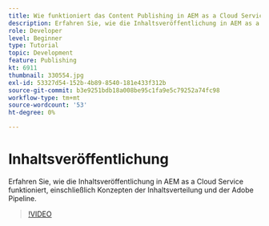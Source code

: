 ```yaml
---
title: Wie funktioniert das Content Publishing in AEM as a Cloud Service?
description: Erfahren Sie, wie die Inhaltsveröffentlichung in AEM as a Cloud Service funktioniert, einschließlich Konzepten der Inhaltsverteilung und der Adobe Pipeline.
role: Developer
level: Beginner
type: Tutorial
topic: Development
feature: Publishing
kt: 6911
thumbnail: 330554.jpg
exl-id: 53327d54-152b-4b89-8540-181e433f312b
source-git-commit: b3e9251bdb18a008be95c1fa9e5c79252a74fc98
workflow-type: tm+mt
source-wordcount: '53'
ht-degree: 0%

---
```


# Inhaltsveröffentlichung

Erfahren Sie, wie die Inhaltsveröffentlichung in AEM as a Cloud Service funktioniert, einschließlich Konzepten der Inhaltsverteilung und der Adobe Pipeline.

>[!VIDEO](https://video.tv.adobe.com/v/330554?quality=12&learn=on)
